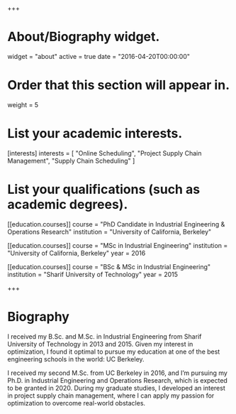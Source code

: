 +++
# About/Biography widget.
widget = "about"
active = true
date = "2016-04-20T00:00:00"

# Order that this section will appear in.
weight = 5

# List your academic interests.
[interests]
  interests = [
    "Online Scheduling",
    "Project Supply Chain Management",
    "Supply Chain Scheduling"
  ]

# List your qualifications (such as academic degrees).
[[education.courses]]
  course = "PhD Candidate in Industrial Engineering & Operations Research"
  institution = "University of California, Berkeley"


[[education.courses]]
  course = "MSc in Industrial Engineering"
  institution = "University of California, Berkeley"
  year = 2016

[[education.courses]]
  course = "BSc & MSc in Industrial Engineering"
  institution = "Sharif University of Technology"
  year = 2015

+++

# Biography

I received my B.Sc. and M.Sc. in Industrial Engineering from Sharif University of Technology in 2013 and 2015. Given my interest in optimization, I found it optimal to pursue my education at one of the best engineering schools in the world: UC Berkeley.

I received my second M.Sc. from UC Berkeley in 2016, and I’m pursuing my Ph.D. in Industrial Engineering and Operations Research, which is expected to be granted in 2020. During my graduate studies, I developed an interest in project supply chain management, where I can apply my passion for optimization to overcome real-world obstacles.
